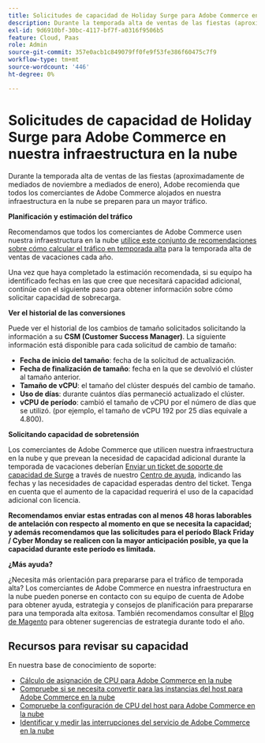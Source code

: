 ```yaml
---
title: Solicitudes de capacidad de Holiday Surge para Adobe Commerce en nuestra infraestructura en la nube
description: Durante la temporada alta de ventas de las fiestas (aproximadamente de mediados de noviembre a mediados de enero), Adobe recomienda que todos los comerciantes de Adobe Commerce alojados en nuestra infraestructura en la nube se preparen para un mayor tráfico.
exl-id: 9d6910bf-30bc-4117-bf7f-a0316f9506b5
feature: Cloud, Paas
role: Admin
source-git-commit: 357e0acb1c849079ff0fe9f53fe386f60475c7f9
workflow-type: tm+mt
source-wordcount: '446'
ht-degree: 0%

---
```


# Solicitudes de capacidad de Holiday Surge para Adobe Commerce en nuestra infraestructura en la nube

Durante la temporada alta de ventas de las fiestas (aproximadamente de mediados de noviembre a mediados de enero), Adobe recomienda que todos los comerciantes de Adobe Commerce alojados en nuestra infraestructura en la nube se preparen para un mayor tráfico.

**Planificación y estimación del tráfico**

Recomendamos que todos los comerciantes de Adobe Commerce usen nuestra infraestructura en la nube [utilice este conjunto de recomendaciones sobre cómo calcular el tráfico en temporada alta](https://business.adobe.com/blog/how-to/the-5-ps-of-peak-season-performance-a-guide-to-preparing-your-infrastructure-for-high-traffic) para la temporada alta de ventas de vacaciones cada año.

Una vez que haya completado la estimación recomendada, si su equipo ha identificado fechas en las que cree que necesitará capacidad adicional, continúe con el siguiente paso para obtener información sobre cómo solicitar capacidad de sobrecarga.

**Ver el historial de las conversiones**

Puede ver el historial de los cambios de tamaño solicitados solicitando la información a su **CSM (Customer Success Manager)**.
La siguiente información está disponible para cada solicitud de cambio de tamaño:

* **Fecha de inicio del tamaño**: fecha de la solicitud de actualización.
* **Fecha de finalización de tamaño**: fecha en la que se devolvió el clúster al tamaño anterior.
* **Tamaño de vCPU**: el tamaño del clúster después del cambio de tamaño.
* **Uso de días**: durante cuántos días permaneció actualizado el clúster.
* **vCPU de período**: cambió el tamaño de vCPU por el número de días que se utilizó. (por ejemplo, el tamaño de vCPU 192 por 25 días equivale a 4.800).

**Solicitando capacidad de sobretensión**

Los comerciantes de Adobe Commerce que utilicen nuestra infraestructura en la nube y que prevean la necesidad de capacidad adicional durante la temporada de vacaciones deberían [Enviar un ticket de soporte de capacidad de Surge](https://experienceleague.adobe.com/docs/commerce-knowledge-base/kb/how-to/how-to-request-temporary-magento-upsize.html) a través de nuestro [Centro de ayuda](/help/overview.md), indicando las fechas y las necesidades de capacidad esperadas dentro del ticket. Tenga en cuenta que el aumento de la capacidad requerirá el uso de la capacidad adicional con licencia.

**Recomendamos enviar estas entradas con al menos 48 horas laborables de antelación con respecto al momento en que se necesita la capacidad; y además recomendamos que las solicitudes para el período Black Friday / Cyber Monday se realicen con la mayor anticipación posible, ya que la capacidad durante este período es limitada.**


**¿Más ayuda?**

¿Necesita más orientación para prepararse para el tráfico de temporada alta? Los comerciantes de Adobe Commerce en nuestra infraestructura en la nube pueden ponerse en contacto con su equipo de cuenta de Adobe para obtener ayuda, estrategia y consejos de planificación para prepararse para una temporada alta exitosa. También recomendamos consultar el [Blog de Magento](https://magento.com/blog) para obtener sugerencias de estrategia durante todo el año.

## Recursos para revisar su capacidad

En nuestra base de conocimiento de soporte:

* [Cálculo de asignación de CPU para Adobe Commerce en la nube](https://experienceleague.adobe.com/docs/commerce-knowledge-base/kb/how-to/magento-commerce-cloud-cpu-allocation-calculation.html)
* [Compruebe si se necesita convertir para las instancias del host para Adobe Commerce en la nube](https://experienceleague.adobe.com/docs/commerce-knowledge-base/kb/how-to/magento-commerce-cloud-check-if-upsize-for-hosts-instances-is-needed.html)
* [Compruebe la configuración de CPU del host para Adobe Commerce en la nube](https://experienceleague.adobe.com/docs/commerce-knowledge-base/kb/how-to/magento-commerce-cloud-check-hosts-cpu-configuration.html)
* [Identificar y medir las interrupciones del servicio de Adobe Commerce en la nube](https://experienceleague.adobe.com/docs/commerce-knowledge-base/kb/how-to/how-to-identify-outages.html)

